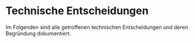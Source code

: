 # Technische Entscheidungen

Im Folgenden sind alle getroffenen technischen Entscheidungen und deren Begründung dokumentiert.
